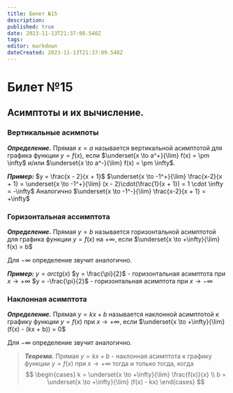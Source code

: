 ```yaml
---
title: Билет №15
description: 
published: true
date: 2023-11-13T21:37:09.548Z
tags: 
editor: markdown
dateCreated: 2023-11-13T21:37:09.548Z
---
```


# Билет №15

## Асимптоты и их вычисление.

### Вертикальные асимпоты

***Определение.***
Прямая $x = a$ называется вертикальной асимптотой для графика функции $y = f(x)$, если $\underset{x \to a^+}{\lim} f(x) = \pm \infty$ и/или $\underset{x \to a^-}{\lim} f(x) = \pm \infty$.

***Пример:***
$y = \frac{x - 2}{x + 1}$
$\underset{x \to -1^+}{\lim} \frac{x-2}{x + 1} = \underset{x \to -1^+}{\lim} (x - 2)\cdot(\frac{1}{x + 1}) = 1 \cdot \infty = -\infty$
Аналогично $\underset{x \to -1^-}{\lim} \frac{x-2}{x + 1} = +\infty$

### Горизонтальная ассимптота

***Определение.***
Прямая $y = b$ называется горизонтальной асимптотой для графика функции $y = f(x)$ на $+\infty$, если $\underset{x \to +\infty}{\lim} f(x) = b$

Для $-\infty$ определение звучит аналогично.

***Пример:***
$y = arctg(x)$
$y = \frac{\pi}{2}$ - горизонтальная асимптота при $x \to +\infty$
$y = -\frac{\pi}{2}$ - горизонтальная асимптота при $x \to -\infty$

### Наклонная асимптота

***Определение.***
Прямая $y = kx + b$ называется наклонной асимптотой к графику функции $y = f(x)$ при $x \to +\infty$, если $\underset{x \to +\infty}{\lim} (f(x) - (kx + b)) = 0$

Для $-\infty$ определение звучит аналогично.

> ***Теорема.***
> Прямая $y = kx + b$ - наклонная асимптота к графику функции $y = f(x)$ при $x \to +\infty$ тогда и только тогда, когда
> $$
> \begin{cases}
k = \underset{x \to +\infty}{\lim} \frac{f(x)}{x} \\
b = \underset{x \to +\infty}{\lim} (f(x) - kx)
\end{cases}
$$





